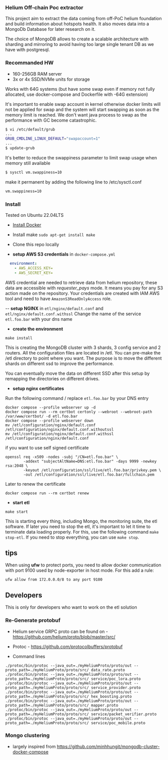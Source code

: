 ### Helium Off-chain Poc extractor

This project aim to extract the data coming from off-PoC helium foundation and build information about
hotspots health. It also moves data into a MongoDb Database for later research on it.

The choice of MongoDB allows to create a scalable architecture with sharding and mirroring to avoid having
too large single tenant DB as we have with postgresql.

### Recommanded HW
- 160-256GB RAM server
- 3x or 4x SSD/NVMe units for storage

Works with 64G systems (but have some swap even if memory not fully allocated, 
use docker-compose and Dockerfile with -64G extension)

It's important to enable swap account in kernel otherwise docker limits will not be applied
for swap and the system will start swapping as soon as the memory limit is reached. We don't want
java process to swap as the performance with GC become catastrophic.

```bash
$ vi /etc/default/grub
...
GRUB_CMDLINE_LINUX_DEFAULT="swapaccount=1"
...
$ update-grub
```

It's better to reduce the swappiness parameter to limit swap usage when memory still available 
```bash
$ sysctl vm.swappiness=10
```
make it permanent by adding the following line to /etc/sysctl.conf
```bash
vm.swappiness=10
```

### Install
Tested on Ubuntu 22.04LTS
- [Install Docker](https://docs.docker.com/engine/install/ubuntu/)
- Install make `sudo apt-get install make`
- Clone this repo locally

- **setup AWS S3 credentials** in `docker-compose.yml`
```yaml
  environment:
    - AWS_ACCESS_KEY=
    - AWS_SECRET_KEY=
```
AWS credential are needed to retrieve data from helium repository, these data are
accessible with *requester_pays* mode. It means you pay for any S3 action made on the
repository. Your credentials are created with IAM AWS tool and need to have `AmazonS3ReadOnlyAccess` role.

-- **setup NGINX** in `etl/nginx/default.conf` and `etl/nginx/default.conf.withssl`
Change the name of the service `etl.foo.bar` with your dns name

- **create the environment**
```agsl
make install
```
This is creating the MongoDB cluster with 3 shards, 3 config service and 2 routers.
All the configuration files are located in /etl. You can pre-make the /etl directory to
point where you want. The purpose is to move the different shards on different ssd to improve
the performance. 

You can eventually move the data on different SSD after this setup by remapping the
directories on different drives.

- **setup nginx certificates**

Run the following command / replace `etl.foo.bar` by your DNS entry
```
docker compose --profile webserver up -d
docker compose run --rm certbot certonly --webroot --webroot-path /var/www/certbot/ -d etl.foo.bar
docker compose --profile webserver down
mv /etl/configuration/nginx/default.conf /etl/configuration/nginx/default.conf.withoutssl
mv /etl/configuration/nginx/default.conf.withssl /etl/configuration/nginx/default.conf
```

if you want to use self signed certificate
```agsl
openssl req -x509 -nodes -subj "/CN=etl.foo.bar" \
        -addext "subjectAltName=DNS:etl.foo.bar" -days 9999 -newkey rsa:2048 \
        -keyout /etl/configuration/ssl/live/etl.foo.bar/privkey.pem \
        -out /etl/configuration/ssl/live/etl.foo.bar/fullchain.pem
```

Later to renew the certificate
```
docker compose run --rm certbot renew
```


- **start etl**
```
make start
```
This is starting every thing, including Mongo, the monitoring suite, the etl software.
If later you need to stop the etl, it's important to let it time to terminate data loading properly.
For this, use the following command `make stop-etl`. If you need to stop everything, you
can use `make stop`.

## tips

When using **ufw** to protect ports, you need to allow docker communication with port 9100 used by
node-exporter in host mode. For this add a rule:

```
ufw allow from 172.0.0.0/8 to any port 9100
```

## Developers
This is only for developers who want to work on the etl solution

### Re-Generate protobuf

- Helium service GRPC proto can be found on - https://github.com/helium/proto/blob/master/src/

- Protoc - https://github.com/protocolbuffers/protobuf
- Command lines
```agsl
./protoc/bin/protoc --java_out=./myHeliumProto/proto/out --proto_path=./myHeliumProto/proto/src/ data_rate.proto
./protoc/bin/protoc --java_out=./myHeliumProto/proto/out --proto_path=./myHeliumProto/proto/src/ service/poc_lora.proto
./protoc/bin/protoc --java_out=./myHeliumProto/proto/out --proto_path=./myHeliumProto/proto/src/ service_provider.proto
./protoc/bin/protoc --java_out=./myHeliumProto/proto/out --proto_path=./myHeliumProto/proto/src/ hex_boosting.proto
./protoc/bin/protoc --java_out=./myHeliumProto/proto/out --proto_path=./myHeliumProto/proto/src/ mapper.proto
./protoc/bin/protoc --java_out=./myHeliumProto/proto/out --proto_path=./myHeliumProto/proto/src/ service/packet_verifier.proto
./protoc/bin/protoc --java_out=./myHeliumProto/proto/out --proto_path=./myHeliumProto/proto/src/ service/poc_mobile.proto
```

### Mongo clustering
- largely inspired from https://github.com/minhhungit/mongodb-cluster-docker-compose